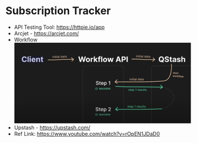 # Subscription Tracker

- API Testing Tool: https://httpie.io/app
- Arcjet - https://arcjet.com/
- Workflow
    ![image](./public/images/workflow.png)
- Upstash - https://upstash.com/
- Ref Link: https://www.youtube.com/watch?v=rOpEN1JDaD0